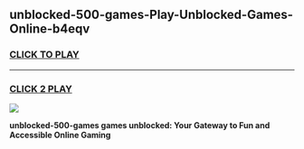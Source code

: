 
## unblocked-500-games-Play-Unblocked-Games-Online-b4eqv
<h3>
<a href="https://premium76.site?title=unblocked-500-games&ref=25A">CLICK TO PLAY</a></h3>
<hr>

<h3>
<a href="https://premium76.site?title=unblocked-500-games&ref=25A">CLICK 2 PLAY</a>
  
</h3>

<a href="https://premium76.site?title=unblocked-500-games&ref=25A"><img src="https://clearcache.store/games.png"></a>


**unblocked-500-games games unblocked: Your Gateway to Fun and Accessible Online Gaming**
